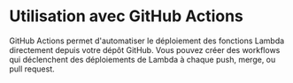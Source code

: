# Utilisation avec GitHub Actions

GitHub Actions permet d'automatiser le déploiement des fonctions Lambda directement depuis votre dépôt GitHub. Vous pouvez créer des workflows qui déclenchent des déploiements de Lambda à chaque push, merge, ou pull request.
